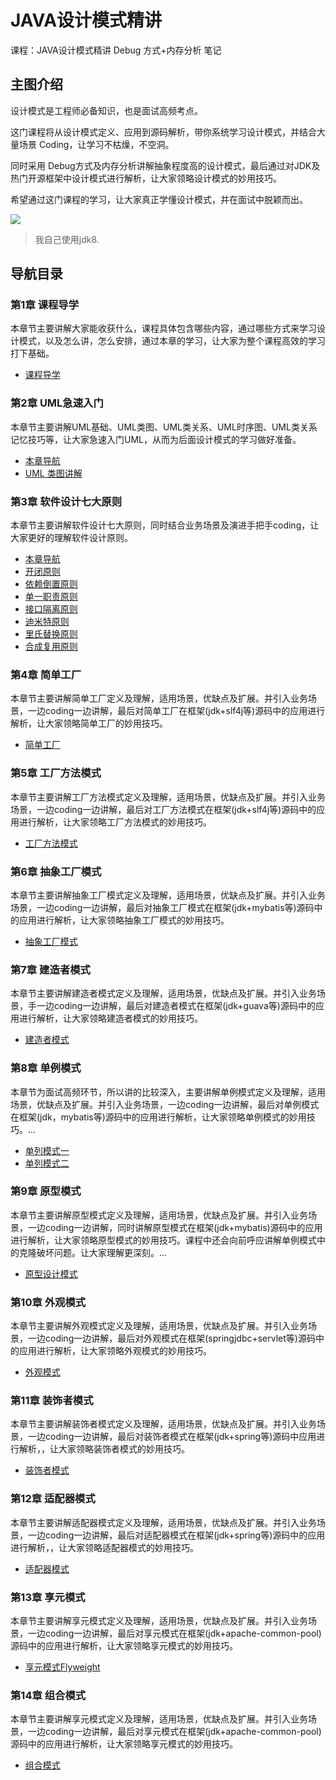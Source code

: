 # JAVA设计模式精讲

课程：JAVA设计模式精讲 Debug 方式+内存分析 笔记

## 主图介绍

设计模式是工程师必备知识，也是面试高频考点。

这门课程将从设计模式定义、应用到源码解析，带你系统学习设计模式，并结合大量场景 Coding，让学习不枯燥，不空洞。

同时采用 Debug方式及内存分析讲解抽象程度高的设计模式，最后通过对JDK及热门开源框架中设计模式进行解析，让大家领略设计模式的妙用技巧。

希望通过这门课程的学习，让大家真正学懂设计模式，并在面试中脱颖而出。

![](imocc/design_pattern/assets/master.png)

> 我自己使用jdk8.

## 导航目录

### 第1章 课程导学

  本章节主要讲解大家能收获什么，课程具体包含哪些内容，通过哪些方式来学习设计模式，以及怎么讲，怎么安排，通过本章的学习，让大家为整个课程高效的学习打下基础。
  - [课程导学](01/课程导学.md)

### 第2章 UML急速入门

  本章节主要讲解UML基础、UML类图、UML类关系、UML时序图、UML类关系记忆技巧等，让大家急速入门UML，从而为后面设计模式的学习做好准备。

  - [本章导航](imocc/design_pattern/02_uml/本章导航.md)
  - [UML 类图讲解](imocc/design_pattern/02_uml/UML类图讲解.md)

### 第3章 软件设计七大原则

  本章节主要讲解软件设计七大原则，同时结合业务场景及演进手把手coding，让大家更好的理解软件设计原则。
  - [本章导航](imocc/design_pattern/03_design_principles/本章导航.md)
  - [开闭原则](imocc/design_pattern/03_design_principles/open_close.md)
  - [依赖倒置原则](imocc/design_pattern/03_design_principles/dependency_inversion.md)
  - [单一职责原则](imocc/design_pattern/03_design_principles/single_responsibility.md)
  - [接口隔离原则](imocc/design_pattern/03_design_principles/interface_segregation.md)
  - [迪米特原则](imocc/design_pattern/03_design_principles/demeter.md)
  - [里氏替换原则](imocc/design_pattern/03_design_principles/liskov_substitution.md)
  - [合成复用原则](imocc/design_pattern/03_design_principles/composition_aggeregation.md)
### 第4章 简单工厂

  本章节主要讲解简单工厂定义及理解，适用场景，优缺点及扩展。并引入业务场景，一边coding一边讲解，最后对简单工厂在框架(jdk+slf4j等)源码中的应用进行解析，让大家领略简单工厂的妙用技巧。

  - [简单工厂](imocc/design_pattern/04_simple_factory/simple_factory.md)

### 第5章 工厂方法模式

  本章节主要讲解工厂方法模式定义及理解，适用场景，优缺点及扩展。并引入业务场景，一边coding一边讲解，最后对工厂方法模式在框架(jdk+slf4j等)源码中的应用进行解析，让大家领略工厂方法模式的妙用技巧。

  - [工厂方法模式](imocc/design_pattern/05_factory_method/factory_method.md)

### 第6章 抽象工厂模式

  本章节主要讲解抽象工厂模式定义及理解，适用场景，优缺点及扩展。并引入业务场景，一边coding一边讲解，最后对抽象工厂模式在框架(jdk+mybatis等)源码中的应用进行解析，让大家领略抽象工厂模式的妙用技巧。

  - [抽象工厂模式](imocc/design_pattern/06_abstract_factory/abstract_factory.md)

### 第7章 建造者模式

  本章节主要讲解建造者模式定义及理解，适用场景，优缺点及扩展。并引入业务场景，手一边coding一边讲解，最后对建造者模式在框架(jdk+guava等)源码中的应用进行解析，让大家领略建造者模式的妙用技巧。

  - [建造者模式](imocc/design_pattern/07_builder/builder.md)

### 第8章 单例模式

  本章节为面试高频环节，所以讲的比较深入，主要讲解单例模式定义及理解，适用场景，优缺点及扩展。并引入业务场景，一边coding一边讲解，最后对单例模式在框架(jdk，mybatis等)源码中的应用进行解析，让大家领略单例模式的妙用技巧。...

  - [单列模式一](imocc/design_pattern/08_singleton/singleton.md)
  - [单列模式二](imocc/design_pattern/08_singleton/singleton2.md)
### 第9章 原型模式

  本章节主要讲解原型模式定义及理解，适用场景，优缺点及扩展。并引入业务场景，一边coding一边讲解，同时讲解原型模式在框架(jdk+mybatis)源码中的应用进行解析，让大家领略原型模式的妙用技巧。课程中还会向前呼应讲解单例模式中的克隆破坏问题。让大家理解更深刻。...
  
  - [原型设计模式](imocc/design_pattern/09_prototype/prototype.md)

### 第10章 外观模式

  本章节主要讲解外观模式定义及理解，适用场景，优缺点及扩展。并引入业务场景，一边coding一边讲解，最后对外观模式在框架(springjdbc+servlet等)源码中的应用进行解析，让大家领略外观模式的妙用技巧。
 
 - [外观模式](imocc/design_pattern/10_facade/facade.md)

### 第11章 装饰者模式

  本章节主要讲解装饰者模式定义及理解，适用场景，优缺点及扩展。并引入业务场景，一边coding一边讲解，最后对装饰者模式在框架(jdk+spring等)源码中应用进行解析，，让大家领略装饰者模式的妙用技巧。

 - [装饰者模式](imocc/design_pattern/11_decorator/decorator.md)

### 第12章 适配器模式

  本章节主要讲解适配器模式定义及理解，适用场景，优缺点及扩展。并引入业务场景，一边coding一边讲解，最后对适配器模式在框架(jdk+spring等)源码中的应用进行解析，，让大家领略适配器模式的妙用技巧。
 
 - [适配器模式](imocc/design_pattern/12_adapter/adapter.md)


### 第13章 享元模式

  本章节主要讲解享元模式定义及理解，适用场景，优缺点及扩展。并引入业务场景，一边coding一边讲解，最后对享元模式在框架(jdk+apache-common-pool)源码中的应用进行解析，让大家领略享元模式的妙用技巧。
 
 - [享元模式Flyweight](imocc/design_pattern/13_flyweight/flyweight.md)

### 第14章 组合模式

  本章节主要讲解享元模式定义及理解，适用场景，优缺点及扩展。并引入业务场景，一边coding一边讲解，最后对享元模式在框架(jdk+apache-common-pool)源码中的应用进行解析，让大家领略享元模式的妙用技巧。

 - [组合模式](imocc/design_pattern/14_composite/composite.md)

